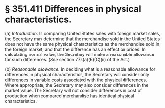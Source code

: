 # § 351.411   Differences in physical characteristics.

(a) *Introduction.* In comparing United States sales with foreign market sales, the Secretary may determine that the merchandise sold in the United States does not have the same physical characteristics as the merchandise sold in the foreign market, and that the difference has an effect on prices. In calculating normal value, the Secretary will make a reasonable allowance for such differences. (*See* section 773(a)(6)(C)(ii) of the Act.)


(b) *Reasonable allowance.* In deciding what is a reasonable allowance for differences in physical characteristics, the Secretary will consider only differences in variable costs associated with the physical differences. Where appropriate, the Secretary may also consider differences in the market value. The Secretary will not consider differences in cost of production when compared merchandise has identical physical characteristics.




